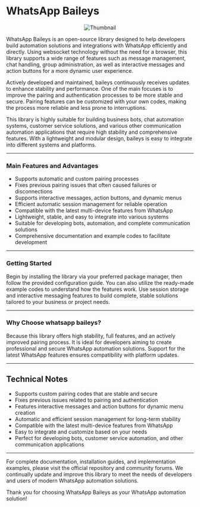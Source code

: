 # WhatsApp Baileys

<p align="center">
  <img src="https://a.top4top.io/p_3427tupq10.jpg" alt="Thumbnail" />
</p>

WhatsApp Baileys is an open-source library designed to help developers build automation solutions and integrations with WhatsApp efficiently and directly. Using websocket technology without the need for a browser, this library supports a wide range of features such as message management, chat handling, group administration, as well as interactive messages and action buttons for a more dynamic user experience.

Actively developed and maintained, baileys continuously receives updates to enhance stability and performance. One of the main focuses is to improve the pairing and authentication processes to be more stable and secure. Pairing features can be customized with your own codes, making the process more reliable and less prone to interruptions.

This library is highly suitable for building business bots, chat automation systems, customer service solutions, and various other communication automation applications that require high stability and comprehensive features. With a lightweight and modular design, baileys is easy to integrate into different systems and platforms.

---

### Main Features and Advantages

- Supports automatic and custom pairing processes
- Fixes previous pairing issues that often caused failures or disconnections
- Supports interactive messages, action buttons, and dynamic menus
- Efficient automatic session management for reliable operation
- Compatible with the latest multi-device features from WhatsApp
- Lightweight, stable, and easy to integrate into various systems
- Suitable for developing bots, automation, and complete communication solutions
- Comprehensive documentation and example codes to facilitate development

---

### Getting Started

Begin by installing the library via your preferred package manager, then follow the provided configuration guide. You can also utilize the ready-made example codes to understand how the features work. Use session storage and interactive messaging features to build complete, stable solutions tailored to your business or project needs.

---

### Why Choose whatsapp baileys?

Because this library offers high stability, full features, and an actively improved pairing process. It is ideal for developers aiming to create professional and secure WhatsApp automation solutions. Support for the latest WhatsApp features ensures compatibility with platform updates.

---

## Technical Notes

- Supports custom pairing codes that are stable and secure
- Fixes previous issues related to pairing and authentication
- Features interactive messages and action buttons for dynamic menu creation
- Automatic and efficient session management for long-term stability
- Compatible with the latest multi-device features from WhatsApp
- Easy to integrate and customize based on your needs
- Perfect for developing bots, customer service automation, and other communication applications

---

For complete documentation, installation guides, and implementation examples, please visit the official repository and community forums. We continually update and improve this library to meet the needs of developers and users of modern WhatsApp automation solutions.

Thank you for choosing WhatsApp Baileys as your WhatsApp automation solution!
